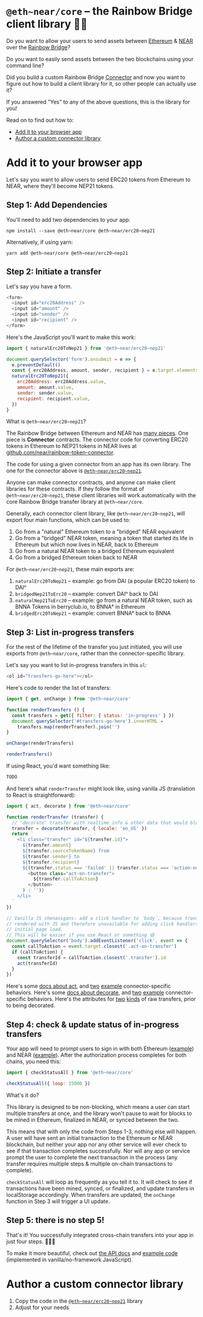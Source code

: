 `@eth~near/core` – the Rainbow Bridge client library 🌈🌉
====================================================

Do you want to allow your users to send assets between [Ethereum] & [NEAR] over
the [Rainbow Bridge]?

Do you want to easily send assets between the two blockchains using your
command line?

Did you build a custom Rainbow Bridge [Connector] and now you want to figure
out how to build a client library for it, so other people can actually use it?

If you answered "Yes" to any of the above questions, this is the library for you!

  [Ethereum]: https://ethereum.org/
  [NEAR]: https://near.org/
  [Rainbow Bridge]: https://near.org/blog/eth-near-rainbow-bridge/
  [Connector]: https://github.com/near/rainbow-token-connector

Read on to find out how to:

- [Add it to your browser app](#add-it-to-your-browser-app)
- [Author a custom connector library](#author-a-custom-connector-library)


Add it to your browser app
==========================

Let's say you want to allow users to send ERC20 tokens from Ethereum to NEAR,
where they'll become NEP21 tokens.

Step 1: Add Dependencies
------------------------

You'll need to add two dependencies to your app:

    npm install --save @eth~near/core @eth~near/erc20~nep21

Alternatively, if using yarn:

    yarn add @eth~near/core @eth~near/erc20~nep21

Step 2: Initiate a transfer
---------------------------

Let's say you have a form.

```js
<form>
  <input id="erc20Address" />
  <input id="amount" />
  <input id="sender" />
  <input id="recipient" />
</form>
```

Here's the JavaScript you'll want to make this work:

```js
import { naturalErc20ToNep21 } from '@eth~near/erc20~nep21'

document.querySelector('form').onsubmit = e => {
  e.preventDefault()
  const { erc20Address, amount, sender, recipient } = e.target.elements
  naturalErc20ToNep21({
    erc20Address: erc20Address.value,
    amount: amount.value,
    sender: sender.value,
    recipient: recipient.value,
  })
}
```

What is `@eth~near/erc20~nep21`?

The Rainbow Bridge between Ethereum and NEAR has [many pieces][Rainbow Bridge].
One piece is **Connector** contracts. The connector code for converting ERC20
tokens in Ethereum to NEP21 tokens in NEAR lives at
[github.com/near/rainbow-token-connector][Connector].

The code for using a given connector from an app has its own library. The one
for the connector above is [`@eth~near/erc20~nep21`].

Anyone can make connector contracts, and anyone can make client libraries for
these contracts. If they follow the format of `@eth~near/erc20~nep21`, these
client libraries will work automatically with the core Rainbow Bridge transfer
library at `@eth~near/core`.

Generally, each connector client library, like `@eth~near/erc20~nep21`, will
export four main functions, which can be used to:

1. Go from a "natural" Ethereum token to a "bridged" NEAR equivalent
2. Go from a "bridged" NEAR token, meaning a token that started its life in
   Ethereum but which now lives in NEAR, back to Ethereum
3. Go from a natural NEAR token to a bridged Ethereum equivalent
4. Go from a bridged Ethereum token back to NEAR

For `@eth~near/erc20~nep21`, these main exports are:

1. `naturalErc20ToNep21` – example: go from DAI (a popular ERC20 token) to DAIⁿ
2. `bridgedNep21ToErc20` – example: convert DAIⁿ back to DAI
3. `naturalNep21ToErc20` – example: go from a natural NEAR token, such as BNNA
   Tokens in berryclub.io, to BNNAᵉ in Ethereum
4. `bridgedErc20ToNep21` – example: convert BNNAᵉ back to BNNA


Step 3: List in-progress transfers
----------------------------------

For the rest of the lifetime of the transfer you just initiated, you will use
exports from `@eth~near/core`, rather than the connector-specific library.

Let's say you want to list in-progress transfers in this `ol`:

```js
<ol id="transfers-go-here"></ol>
```

Here's code to render the list of transfers:

```js
import { get, onChange } from '@eth~near/core'

function renderTransfers () {
  const transfers = get({ filter: { status: 'in-progress' } })
  document.querySelector('#transfers-go-here').innerHTML =
    transfers.map(renderTransfer).join('')
}

onChange(renderTransfers)

renderTransfers()
```

If using React, you'd want something like:

```jsx
TODO
```

And here's what `renderTransfer` might look like, using vanilla JS (translation
to React is straightforward):

```js
import { act, decorate } from '@eth~near/core'

function renderTransfer (transfer) {
  // "decorate" transfer with realtime info & other data that would bloat localStorage
  transfer = decorate(transfer, { locale: 'en_US' })
  return `
    <li class="transfer" id="${transfer.id}">
      ${transfer.amount}
      ${transfer.sourceTokenName} from
      ${transfer.sender} to
      ${transfer.recipient}
      ${(transfer.status === 'failed' || transfer.status === 'action-needed' ? (
        <button class="act-on-transfer">
          ${transfer.callToAction}
        </button>
      ) : '')}
    </li>
  `
})

// Vanilla JS shenanigans: add a click handler to `body`, because transfers are
// rendered with JS and therefore unavailable for adding click handlers at
// initial page load.
// This will be easier if you use React or something 😄
document.querySelector('body').addEventListener('click', event => {
  const callToAction = event.target.closest('.act-on-transfer')
  if (callToAction) {
    const transferId = callToAction.closest('.transfer').id
    act(transferId)
  }
})
```

Here's some [docs about act][act], and [two][act2] [example][act3]
connector-specific behaviors. Here's some [docs about decorate][decorate], and
[two][decorate2] [example][decorate3] connector-specific behaviors. Here's the
attributes for [two][initiate-natural] [kinds][initiate-bridged] of raw
transfers, prior to being decorated.

  [act]: https://github.com/near/rainbow-bridge-frontend/blob/bfcd96178316f840845217371bebd253cc64abd1/src/js/transfers/index.js#L132-L140
  [act2]: https://github.com/near/rainbow-bridge-frontend/blob/bfcd96178316f840845217371bebd253cc64abd1/src/js/transfers/erc20%2Bnep21/natural-erc20-to-nep21/index.js#L62-L69
  [act3]: https://github.com/near/rainbow-bridge-frontend/blob/bfcd96178316f840845217371bebd253cc64abd1/src/js/transfers/erc20%2Bnep21/bridged-nep21-to-erc20/index.js#L67-L73
  [decorate]: https://github.com/near/rainbow-bridge-frontend/blob/bfcd96178316f840845217371bebd253cc64abd1/src/js/transfers/index.js#L46-L68
  [decorate2]: https://github.com/near/rainbow-bridge-frontend/blob/bfcd96178316f840845217371bebd253cc64abd1/src/js/transfers/erc20%2Bnep21/natural-erc20-to-nep21/index.js#L19-L59
  [decorate3]: https://github.com/near/rainbow-bridge-frontend/blob/bfcd96178316f840845217371bebd253cc64abd1/src/js/transfers/erc20%2Bnep21/bridged-nep21-to-erc20/index.js#L21-L64
  [initiate-natural]: https://github.com/near/rainbow-bridge-frontend/blob/bfcd96178316f840845217371bebd253cc64abd1/src/js/transfers/erc20%2Bnep21/natural-erc20-to-nep21/index.js#L97-L117
  [initiate-bridged]: https://github.com/near/rainbow-bridge-frontend/blob/bfcd96178316f840845217371bebd253cc64abd1/src/js/transfers/erc20%2Bnep21/bridged-nep21-to-erc20/index.js#L98-L121


Step 4: check & update status of in-progress transfers
------------------------------------------------------

Your app will need to prompt users to sign in with both Ethereum
([example][authEthereum]) and NEAR ([example][authNear]). After the
authorization process completes for both chains, you need this:

```js
import { checkStatusAll } from '@eth~near/core'

checkStatusAll({ loop: 15000 })
```

What's it do?

This library is designed to be non-blocking, which means a user can start
multiple transfers at once, and the library won't pause to wait for blocks to
be mined in Ethereum, finalized in NEAR, or synced between the two.

This means that with only the code from Steps 1-3, nothing else will happen. A
user will have sent an initial transaction to the Ethereum or NEAR blockchain,
but neither your app nor any other service will ever check to see if that
transaction completes successfully. Nor will any app or service prompt the user
to complete the next transaction in the process (any transfer requires multiple
steps & multiple on-chain transactions to complete).

`checkStatusAll` will loop as frequently as you tell it to. It will check to
see if transactions have been mined, synced, or finalized, and update transfers
in localStorage accordingly. When transfers are updated, the `onChange`
function in Step 3 will trigger a UI update.

  [authEthereum]: https://github.com/near/rainbow-bridge-frontend/blob/bfcd96178316f840845217371bebd253cc64abd1/src/js/authEthereum.js
  [authNear]: https://github.com/near/rainbow-bridge-frontend/blob/bfcd96178316f840845217371bebd253cc64abd1/src/js/authNear.js


Step 5: there is no step 5!
---------------------------

That's it! You successfully integrated cross-chain transfers into your app in
just four steps. 🌈🌉🎉

To make it more beautiful, check out [the API docs](#TODO🙃) and [example
code][example] (implemented in vanilla/no-framework JavaScript).

  [example]: https://github.com/near/rainbow-bridge-frontend/blob/bfcd96178316f840845217371bebd253cc64abd1/src/html/transfers.html#L339-L388


Author a custom connector library
=================================

1. Copy the code in the [`@eth~near/erc20~nep21`] library
2. Adjust for your needs

  [`@eth~near/erc20~nep21`]: https://github.com/near/rainbow-bridge-frontend/tree/526ed49248974e38b438d92c12ede1b6305eb869/src/js/transfers/erc20%2Bnep21
